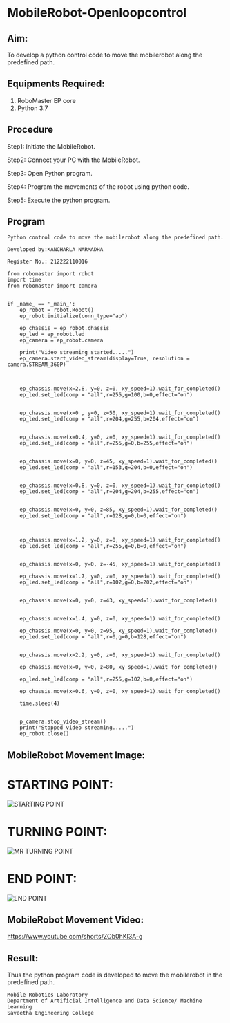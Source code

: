 # MobileRobot-Openloopcontrol
## Aim:

To develop a python control code to move the mobilerobot along the predefined path.

## Equipments Required:
1. RoboMaster EP core
2. Python 3.7

## Procedure

Step1:
Initiate the MobileRobot.

Step2:
Connect your PC with the MobileRobot.

Step3:
Open Python program.

Step4:
Program the movements of the robot using python code.

Step5:
Execute the python program.

## Program
```
Python control code to move the mobilerobot along the predefined path.

Developed by:KANCHARLA NARMADHA

Register No.: 212222110016

from robomaster import robot
import time
from robomaster import camera


if _name_ == '_main_':
    ep_robot = robot.Robot()
    ep_robot.initialize(conn_type="ap")

    ep_chassis = ep_robot.chassis
    ep_led = ep_robot.led
    ep_camera = ep_robot.camera

    print("Video streaming started.....")
    ep_camera.start_video_stream(display=True, resolution = camera.STREAM_360P)

   
    
    ep_chassis.move(x=2.8, y=0, z=0, xy_speed=1).wait_for_completed()
    ep_led.set_led(comp = "all",r=255,g=100,b=0,effect="on")


    ep_chassis.move(x=0 , y=0, z=50, xy_speed=1).wait_for_completed()
    ep_led.set_led(comp = "all",r=204,g=255,b=204,effect="on")


    ep_chassis.move(x=0.4, y=0, z=0, xy_speed=1).wait_for_completed()
    ep_led.set_led(comp = "all",r=255,g=0,b=255,effect="on")


    ep_chassis.move(x=0, y=0, z=45, xy_speed=1).wait_for_completed()
    ep_led.set_led(comp = "all",r=153,g=204,b=0,effect="on")


    ep_chassis.move(x=0.8, y=0, z=0, xy_speed=1).wait_for_completed()
    ep_led.set_led(comp = "all",r=204,g=204,b=255,effect="on")


    ep_chassis.move(x=0, y=0, z=85, xy_speed=1).wait_for_completed()
    ep_led.set_led(comp = "all",r=128,g=0,b=0,effect="on")



    ep_chassis.move(x=1.2, y=0, z=0, xy_speed=1).wait_for_completed()
    ep_led.set_led(comp = "all",r=255,g=0,b=0,effect="on")

   
    ep_chassis.move(x=0, y=0, z=-45, xy_speed=1).wait_for_completed()

    ep_chassis.move(x=1.7, y=0, z=0, xy_speed=1).wait_for_completed()
    ep_led.set_led(comp = "all",r=102,g=0,b=202,effect="on")


    ep_chassis.move(x=0, y=0, z=43, xy_speed=1).wait_for_completed()


    ep_chassis.move(x=1.4, y=0, z=0, xy_speed=1).wait_for_completed()

    ep_chassis.move(x=0, y=0, z=95, xy_speed=1).wait_for_completed()
    ep_led.set_led(comp = "all",r=0,g=0,b=128,effect="on")


    ep_chassis.move(x=2.2, y=0, z=0, xy_speed=1).wait_for_completed()

    ep_chassis.move(x=0, y=0, z=80, xy_speed=1).wait_for_completed()

    ep_led.set_led(comp = "all",r=255,g=102,b=0,effect="on")

    ep_chassis.move(x=0.6, y=0, z=0, xy_speed=1).wait_for_completed()

    time.sleep(4)
    
    
    p_camera.stop_video_stream()
    print("Stopped video streaming.....")
    ep_robot.close()

```


## MobileRobot Movement Image:

# STARTING POINT:

![STARTING POINT](https://github.com/kancharlaNarmadha/mobilerobot-openloopcontrol/assets/119559316/33e31e8a-fbbe-42ca-9608-9a0277427cbf)

# TURNING POINT:

![MR TURNING POINT](https://github.com/kancharlaNarmadha/mobilerobot-openloopcontrol/assets/119559316/58dca3ff-d6c2-4599-909f-e16c0cd91e7b)

# END POINT:


![END POINT](https://github.com/kancharlaNarmadha/mobilerobot-openloopcontrol/assets/119559316/bb341f7f-c54d-44fc-8c37-31f99cbec446)


## MobileRobot Movement Video:

https://www.youtube.com/shorts/ZOb0hKl3A-g

## Result:
Thus the python program code is developed to move the mobilerobot in the predefined path.

```
Mobile Robotics Laboratory
Department of Artificial Intelligence and Data Science/ Machine Learning
Saveetha Engineering College
```
